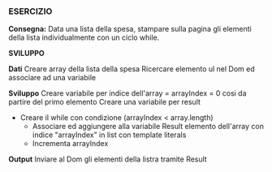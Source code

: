 ### ESERCIZIO 
**Consegna:**
Data una lista della spesa, stampare sulla pagina gli elementi della lista individualmente con un ciclo while.

**SVILUPPO**

**Dati**
Creare array della lista della spesa
Ricercare elemento ul nel Dom ed associare ad una variabile

**Sviluppo**
Creare variabile per indice dell'array = arrayIndex = 0 cosi da partire del primo elemento 
Creare una variabile per result
- Creare il while con condizione (arrayIndex < array.length)
    - Associare ed aggiungere alla variabile Result elemento dell'array con indice "arrayIndex" in list con template literals
    - Incrementa arrayIndex 

**Output**
Inviare al Dom gli elementi della listra tramite Result

